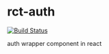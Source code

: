 rct-auth
=======================================
[![Build Status](https://travis-ci.org/linehat/rct-auth.svg?branch=master)](https://https://travis-ci.org/linehat/rct-auth)


auth wrapper component in react 

